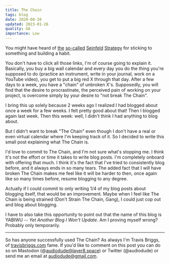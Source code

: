 ```yaml
---
title: The Chain
tags: blog
date: 2020-08-28
updated: 2023-01-26
quality: GA
importance: Low
---
```


You might have heard of [the](https://jamesclear.com/stop-procrastinating-seinfeld-strategy) [so-called](https://medium.com/@MrBuzzFactor/jerry-seinfelds-productivity-hack-don-t-break-the-chain-8d1944b8323d) [Seinfeld](https://www.writersstore.com/dont-break-the-chain-jerry-seinfeld/) [Strategy](https://nickwignall.com/seinfeld-strategy/) for sticking to something and building a habit.

You don't have to click all those links, I'm of course going to explain it. Basically, you buy a big wall calendar and every day you do the thing you're supposed to do (practice an instrument, write in your journal, work on a YouTube video), you get to put a big red X through that day. After a few days to a week, you have a "chain" of unbroken X's. Supposedly, you will find that the desire to procrastinate, the perceived pain of working on your project, is overcome simply by your desire to "not break The Chain".

I bring this up solely because 2 weeks ago I realized I had blogged about once a week for a few weeks. I felt pretty good about that! Then I blogged again last week. Then this week: well, I didn't think I had anything to blog about.

But I didn't want to break "The Chain" even though I don't have a real or even virtual calendar where I'm keeping track of it. So I decided to write this small post explaining what The Chain is.

I'd love to commit to The Chain, and I'm not sure what's stopping me. I think it's not the effort or time it takes to write blog posts. I'm completely onboard with offering that much. I think it's the fact that I've tried to consistently blog before, and it always ends in so many tears. The added fact that I will have broken The Chain makes me feel like it will be harder to then, once again like so many times before, resume blogging to any degree.

Actually if I could commit to only writing 1/4 of my blog posts about blogging itself, that would be an improvement. Maybe when I feel like The Chain is being strained (Don't Strain The Chain, Gang), I could just cop out and blog about blogging.

I have to also take this opportunity to point out that the name of this blog is YABIWU -- _Yet Another Blog I Won't Update_. Am I proving myself wrong? Probably only temporarily.

---

So has anyone successfully used The Chain? As always I'm Travis Briggs, of [travisbriggs.com](https://travisbriggs.com) fame. If you'd like to comment on this post you can do so on Mastodon (@audiodude@layer8.space) or Twitter (@audiodude) or send me an email at audiodude@gmail.com.
